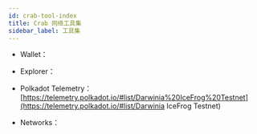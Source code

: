 ```yaml
---
id: crab-tool-index
title: Crab 网络工具集
sidebar_label: 工具集
---
```


- Wallet：

- Explorer：
- Polkadot Telemetry：[https://telemetry.polkadot.io/#list/Darwinia%20IceFrog%20Testnet](https://telemetry.polkadot.io/#list/Darwinia IceFrog Testnet)
- Networks：

